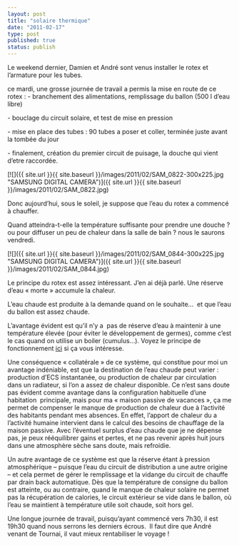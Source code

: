 ```yaml
---
layout: post
title: "solaire thermique"
date: "2011-02-17"
type: post
published: true
status: publish
---
```


Le weekend dernier, Damien et André sont venus installer le rotex et l’armature pour les tubes.

ce mardi, une grosse journée de travail a permis la mise en route de ce rotex : - branchement des alimentations, remplissage du ballon (500 l d’eau libre)

\- bouclage du circuit solaire, et test de mise en pression

\- mise en place des tubes : 90 tubes a poser et coller, terminée juste avant la tombée du jour

\- finalement, création du premier circuit de puisage, la douche qui vient d’etre raccordée.

[![]({{ site.url }}{{ site.baseurl }}/images/2011/02/SAM_0822-300x225.jpg "SAMSUNG DIGITAL CAMERA")]({{ site.url }}{{ site.baseurl }}/images/2011/02/SAM_0822.jpg)

Donc aujourd’hui, sous le soleil, je suppose que l’eau du rotex a commencé à chauffer.

Quand atteindra-t-elle la température suffisante pour prendre une douche ? ou pour diffuser un peu de chaleur dans la salle de bain ? nous le saurons vendredi.

[![]({{ site.url }}{{ site.baseurl }}/images/2011/02/SAM_0844-300x225.jpg "SAMSUNG DIGITAL CAMERA")]({{ site.url }}{{ site.baseurl }}/images/2011/02/SAM_0844.jpg)

Le principe du rotex est assez intéressant. J’en ai déjà parlé. Une réserve d’eau « morte » accumule la chaleur.

L’eau chaude est produite à la demande quand on le souhaite…  et que l’eau du ballon est assez chaude.

L’avantage évident est qu’il n’y a  pas de réserve d’eau à maintenir à une température élevée (pour éviter le développement de germes), comme c’est le cas quand on utilise un boiler (cumulus…). Voyez le principe de fonctionnement [ici](http://fr.rotex-heating.com/produits/ballon-decs/configuration-et-fonctionnement.html "rotex") si ça vous intéresse.

Une conséquence « collatérale » de ce système, qui constitue pour moi un avantage indéniable, est que la destination de l’eau chaude peut varier : production d’ECS instantanée, ou production de chaleur par circulation dans un radiateur, si l’on a assez de chaleur disponible. Ce n’est sans doute pas évident comme avantage dans la configuration habituelle d’une habitation  principale, mais pour ma « maison passive de vacances », ça me permet de compenser le manque de production de chaleur due à l’activité des habitants pendant mes absences. En effet, l’apport de chaleur du a l’activité humaine intervient dans le calcul des besoins de chauffage de la maison passive. Avec l’éventuel surplus d’eau chaude que je ne dépense pas, je peux rééquilibrer gains et pertes, et ne pas revenir après huit jours dans une atmosphère sèche sans doute, mais refroidie.

Un autre avantage de ce système est que la réserve étant à pression atmosphérique – puisque l’eau du circuit de distribution a une autre origine – et cela permet de gérer le remplissage et la vidange du circuit de chauffe par drain back automatique. Dès que la température de consigne du ballon est atteinte, ou au contraire, quand le manque de chaleur solaire ne permet pas la récupération de calories, le circuit extérieur se vide dans le ballon, où l’eau se maintient à température utile soit chaude, soit hors gel.

Une longue journée de travail, puisqu’ayant commencé vers 7h30, il est 19h30 quand nous serrons les derniers écrous.  Il faut dire que André venant de Tournai, il vaut mieux rentabiliser le voyage !
